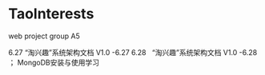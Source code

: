# TaoInterests
web project
group A5

6.27 	“淘兴趣”系统架构文档 V1.0 -6.27
6.28    “淘兴趣”系统架构文档 V1.0 -6.28 ； MongoDB安装与使用学习
